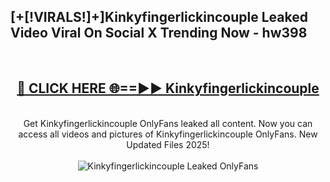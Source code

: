 <h2>[+[!VIRALS!]+]Kinkyfingerlickincouple Leaked Video Viral On Social X Trending Now - hw398</h2>
<br>
<div align="center">
<h2><a href="https://libra.edu.pl?Kinkyfingerlickincouple" rel="nofollow">🔴 CLICK HERE 🌐==►► Kinkyfingerlickincouple</a></h2>
<br>
Get Kinkyfingerlickincouple OnlyFans leaked all content. Now you can access all videos and pictures of Kinkyfingerlickincouple OnlyFans. New Updated Files 2025!
<br>
<br>
<a href="https://libra.edu.pl?Kinkyfingerlickincouple" rel="nofollow" data-target="animated-image.originalLink"><img src="https://i.ibb.co.com/WyWwxjT/player-gif2.gif" alt="Kinkyfingerlickincouple Leaked OnlyFans" style="max-width: 100%; display: inline-block;" data-target="animated-image.originalImage"></a>
</div>
<br>